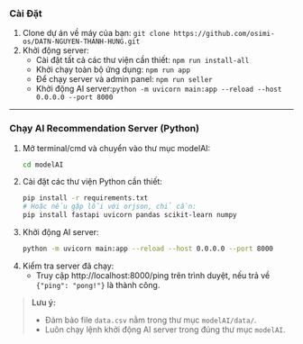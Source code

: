 ### Cài Đặt

1. Clone dự án về máy của bạn: `git clone https://github.com/osimi-os/DATN-NGUYEN-THANH-HUNG.git`
2. Khởi động server:
   - Cài đặt tất cả các thư viện cần thiết: `npm run install-all`
   - Khởi chạy toàn bộ ứng dụng: `npm run app`
   - Để chạy server và admin panel: `npm run seller`
   - Khởi động AI server:`python -m uvicorn main:app --reload --host 0.0.0.0 --port 8000`

---

### Chạy AI Recommendation Server (Python)

1. Mở terminal/cmd và chuyển vào thư mục modelAI:
   ```bash
   cd modelAI
   ```
2. Cài đặt các thư viện Python cần thiết:
   ```bash
   pip install -r requirements.txt
   # Hoặc nếu gặp lỗi với orjson, chỉ cần:
   pip install fastapi uvicorn pandas scikit-learn numpy
   ```
3. Khởi động AI server:
   ```bash
   python -m uvicorn main:app --reload --host 0.0.0.0 --port 8000
   ```
4. Kiểm tra server đã chạy:
   - Truy cập http://localhost:8000/ping trên trình duyệt, nếu trả về `{"ping": "pong!"}` là thành công.

> **Lưu ý:**
>
> - Đảm bảo file `data.csv` nằm trong thư mục `modelAI/data/`.
> - Luôn chạy lệnh khởi động AI server trong đúng thư mục `modelAI`.
